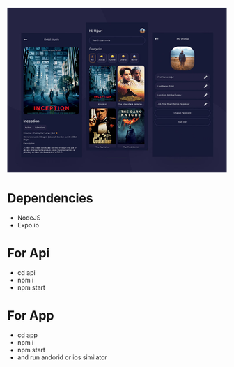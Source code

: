 ![alt text](https://github.com/erdalugur/movies/blob/master/app/assets/rn-movie.jpg?raw=true)

# Dependencies
- NodeJS
- Expo.io

# For Api
- cd api
- npm i
- npm start

# For App
- cd app
- npm i
- npm start
- and run andorid or ios similator
